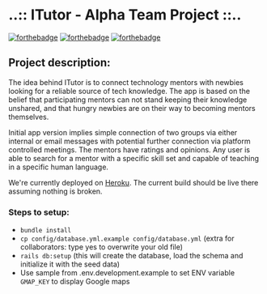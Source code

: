 # ..:: ITutor - Alpha Team Project ::..

[![forthebadge](https://forthebadge.com/images/badges/uses-badges.svg)](https://forthebadge.com) [![forthebadge](https://forthebadge.com/images/badges/made-with-crayons.svg)](https://forthebadge.com) [![forthebadge](https://forthebadge.com/images/badges/built-with-resentment.svg)](https://forthebadge.com)


## Project description:

The idea behind ITutor is to connect technology mentors with newbies looking for a reliable source of tech knowledge. The app is based on the belief that participating mentors can not stand keeping their knowledge unshared, and that hungry newbies are on their way to becoming mentors themselves.

Initial app version implies simple connection of two groups via either internal or email messages with potential further connection via platform controlled meetings. The mentors have ratings and opinions. Any user is able to search for a mentor with a specific skill set and capable of teaching in a specific human language.

We're currently deployed on [Heroku](https://itutor-ncc.herokuapp.com/). The current build should be live there assuming nothing is broken.

### Steps to setup:

* `bundle install`
* `cp config/database.yml.example config/database.yml` (extra for collaborators: type yes to overwrite your old file)
* `rails db:setup` (this will create the database, load the schema and initialize it with the seed data)
* Use sample from .env.development.example to set ENV variable `GMAP_KEY` to display Google maps
